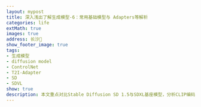 ```yaml
---
layout: mypost
title: 深入浅出了解生成模型-6：常用基础模型与 Adapters等解析
categories: life
extMath: true
images: true
address: 长沙🌷
show_footer_image: true
tags:
- 生成模型
- diffusion model
- ControlNet
- T2I-Adapter
- SD
- SDVL
show: true
description: 本文重点对比Stable Diffusion SD 1.5与SDXL基座模型，分析CLIP编码器差异（SDXL采用OpenCLIP-ViT/G与CLIP-ViT/L拼接，文本理解能力更强）、图像输出维度（SDXL默认1024x1024并使用refiner模型）及SDXL分辨率与裁剪优化策略；同时介绍Adapters中的ControlNet（通过zero-convolution指导输出）和T2I-Adapter（特征相加控制生成）。
---
```

